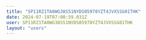 ```yaml
---
title: "SP11RZ1TA0WG38S51NYDS05978YZT4JVXSSG01THK"
date: 2024-07-19T07:08:59.031Z
user: SP11RZ1TA0WG38S51NYDS05978YZT4JVXSSG01THK
layout: "users"
---
```

    
